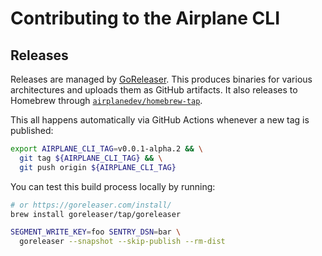# Contributing to the Airplane CLI

## Releases

Releases are managed by [GoReleaser](https://github.com/goreleaser/goreleaser). This produces binaries for various architectures and uploads them as GitHub artifacts. It also releases to Homebrew through [`airplanedev/homebrew-tap`](https://github.com/airplanedev/homebrew-tap).

This all happens automatically via GitHub Actions whenever a new tag is published:

```sh
export AIRPLANE_CLI_TAG=v0.0.1-alpha.2 && \
  git tag ${AIRPLANE_CLI_TAG} && \
  git push origin ${AIRPLANE_CLI_TAG}
```

You can test this build process locally by running:

```sh
# or https://goreleaser.com/install/
brew install goreleaser/tap/goreleaser

SEGMENT_WRITE_KEY=foo SENTRY_DSN=bar \
  goreleaser --snapshot --skip-publish --rm-dist
```
